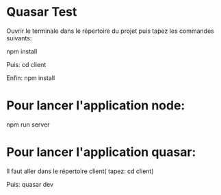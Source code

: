 # Quasar Test
Ouvrir le terminale dans le répertoire du projet puis tapez les commandes suivants:

npm install 

Puis:
cd client

Enfin:
npm install
# Pour lancer l'application node:
npm run server
# Pour lancer l'application quasar:
Il faut aller dans le répertoire client( tapez: cd client)

Puis: quasar dev

